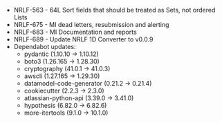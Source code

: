 - NRLF-563 - 64L Sort fields that should be treated as Sets, not ordered Lists
- NRLF-675 - MI dead letters, resubmission and alerting
- NRLF-683 - MI Documentation and reports
- NRLF-689 - Update NRLF 1D Converter to v0.0.9
- Dependabot updates:
  - pydantic (1.10.10 -> 1.10.12)
  - boto3 (1.26.165 -> 1.28.30)
  - cryptography (41.0.1 -> 41.0.3)
  - awscli (1.27.165 -> 1.29.30)
  - datamodel-code-generator (0.21.2 -> 0.21.4)
  - cookiecutter (2.2.3 -> 2.3.0)
  - atlassian-python-api (3.39.0 -> 3.41.0)
  - hypothesis (6.82.0 -> 6.82.6)
  - more-itertools (9.1.0 -> 10.1.0)
